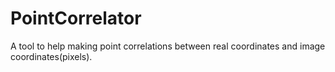 # PointCorrelator
A tool to help making point correlations between real coordinates and image coordinates(pixels).
